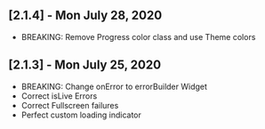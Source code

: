 ## [2.1.4] - Mon July 28, 2020

* BREAKING: Remove Progress color class and use Theme colors

## [2.1.3] - Mon July 25, 2020

* BREAKING: Change onError to errorBuilder Widget
* Correct isLive Errors
* Correct Fullscreen failures
* Perfect custom loading indicator

